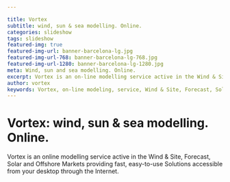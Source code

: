```yaml
---

title: Vortex
subtitle: wind, sun & sea modelling. Online.
categories: slideshow
tags: slideshow
featured-img: true
featured-img-url: banner-barcelona-lg.jpg
featured-img-url-768: banner-barcelona-lg-768.jpg
featured-img-url-1280: banner-barcelona-lg-1280.jpg
meta: Wind, sun and sea modelling. Online.
excerpt: Vortex is an on-line modelling service active in the Wind & Site, Forecast, Solar and Offshore Markets providing fast, easy-to-use Solutions accessible from your desktop through the Internet.
author: vortex
keywords: Vortex, on-line modeling, service, Wind & Site, Forecast, Solar, Offshore
---
```


# Vortex: wind, sun & sea modelling. Online.

Vortex is an online modelling service active in the Wind & Site, Forecast, Solar and Offshore Markets providing fast, easy-to-use Solutions accessible from your desktop through the Internet.